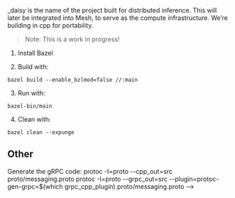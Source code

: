 _daisy is the name of the project built for distributed inference. This will later be integrated into Mesh, to serve as the compute infrastructure. We’re building in cpp for portability.

> Note: This is a work in progress!

1. Install Bazel

2. Build with:

`bazel build --enable_bzlmod=false //:main`

3. Run with:

`bazel-bin/main`

4. Clean with:

`bazel clean --expunge `


## Other

Generate the gRPC code:
protoc -I=proto --cpp_out=src proto/messaging.proto
protoc -I=proto --grpc_out=src --plugin=protoc-gen-grpc=$(which grpc_cpp_plugin) proto/messaging.proto -->

